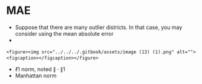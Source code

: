# MAE

* Suppose that there are many outlier districts. In that case, you may consider using the mean absolute error
*

    <figure><img src="../../../.gitbook/assets/image (13) (1).png" alt=""><figcaption></figcaption></figure>
* ℓ1 norm, noted ∥ · ∥1
* Manhattan norm
